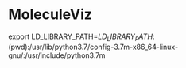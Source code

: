 # MoleculeViz
export LD_LIBRARY_PATH=$LD_LIBRARY_PATH:$(pwd):/usr/lib/python3.7/config-3.7m-x86_64-linux-gnu/:/usr/include/python3.7m
